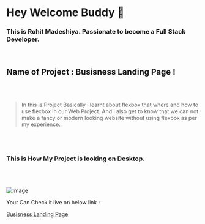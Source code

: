 # Hey Welcome Buddy 👋

### This is Rohit Madeshiya. Passionate to become a Full Stack Developer.

</br>

## Name of Project : **Busisness Landing Page !**

</br>
</br>

> In this is Project Basically i learnt about flexbox that where and how to use flexbox in our Web Project. And i also get to know that we can not make a fancy or modern looking website without using flexbox as per my experience.

</br>
</br>

### This is How My Project is looking on Desktop.

</br>
</br>

![Image](./Assets/preview.png)

Your Can Check it live on below link :

[Busisness Landing Page ](https://busisness-landing-page.netlify.app/ "Busisness Landing Page By Rohit Madeshiya")
